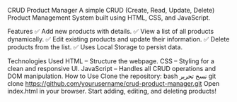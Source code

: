 CRUD Product Manager
A simple CRUD (Create, Read, Update, Delete) Product Management System built using HTML, CSS, and JavaScript.

Features
✅ Add new products with details.
✅ View a list of all products dynamically.
✅ Edit existing products and update their information.
✅ Delete products from the list.
✅ Uses Local Storage to persist data.

Technologies Used
HTML – Structure the webpage.
CSS – Styling for a clean and responsive UI.
JavaScript – Handles all CRUD operations and DOM manipulation.
How to Use
Clone the repository:
bash
نسخ
تحرير
git clone https://github.com/yourusername/crud-product-manager.git
Open index.html in your browser.
Start adding, editing, and deleting products!
